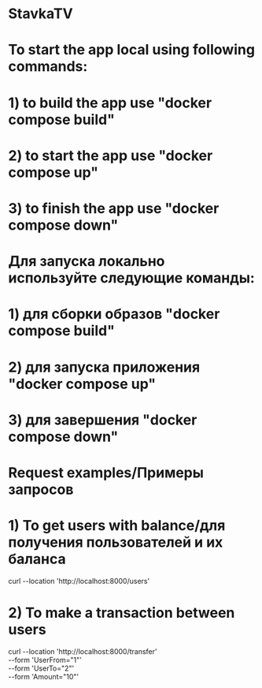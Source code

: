 # StavkaTV

# To start the app local using following commands:
# 1) to build the app use "docker compose build"
# 2) to start the app use "docker compose up"
# 3) to finish the app use "docker compose down"

# Для запуска локально используйте следующие команды:
# 1) для сборки образов "docker compose build"
# 2) для запуска приложения "docker compose up"
# 3) для завершения "docker compose down"

# Request examples/Примеры запросов

# 1) To get users with balance/для получения пользователей и их баланса
curl --location 'http://localhost:8000/users'

# 2) To make a transaction between users 
curl --location 'http://localhost:8000/transfer' \
--form 'UserFrom="1"' \
--form 'UserTo="2"' \
--form 'Amount="10"'

